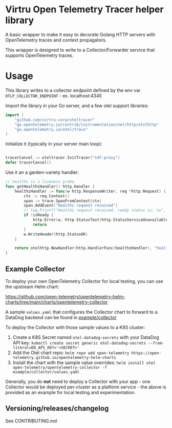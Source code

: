 # Virtru Open Telemetry Tracer helper library

A basic wrapper to make it easy to decorate Golang HTTP servers with OpenTelemetry traces and context propagators.

This wrapper is designed to write to a Collector/Forwarder service that supports OpenTelemetry traces.

# Usage

This library writes to a collector endpoint defined by the env var `OTLP_COLLECTOR_ENDPOINT` - ex. localhost:4345

Import the library in your Go server, and a few otel support libraries:

``` go
import (
    "github.com/virtru-corp/oteltracer"
    "go.opentelemetry.io/contrib/instrumentation/net/http/otelhttp"
    "go.opentelemetry.io/otel/trace"
)
```

Initialize it (typically in your server main loop):

``` go

tracerCancel := oteltracer.InitTracer("tdf-proxy")
defer tracerCancel()
```

Use it an a garden-variety handler:

``` go
// healthz is a liveness probe.
func getHealthzHandler() http.Handler {
    healthzHandler := func(w http.ResponseWriter, req *http.Request) {
        ctx := req.Context()
        span := trace.SpanFromContext(ctx)
        span.AddEvent("Healthz request received")
        // log.Printf("Healthz request received, ready status is: %v", isReady)
        if !isReady {
            http.Error(w, http.StatusText(http.StatusServiceUnavailable), http.StatusServiceUnavailable)
            return
        }
        w.WriteHeader(http.StatusOK)
    }

    return otelhttp.NewHandler(http.HandlerFunc(healthzHandler), "healthzHandler")
}
```

## Example Collector

To deploy your own OpenTelemetry Collector for local testing, you can use the upstream Helm chart:

https://github.com/open-telemetry/opentelemetry-helm-charts/tree/main/charts/opentelemetry-collector

A sample `values.yaml` that configures the Collector chart to forward to a DataDog backend can be found in [example/collector](example/collector)


To deploy the Collector with those sample values to a K8S cluster:

1. Create a K8S Secret named `otel-datadog-secrets` with your DataDog API key: `kubectl create secret generic otel-datadog-secrets --from-literal=DD_API_KEY='<SECRET>'`
1. Add the Otel chart repo: `helm repo add open-telemetry https://open-telemetry.github.io/opentelemetry-helm-charts`
1. Install the chart with the sample value overrides: `helm install otel open-telemetry/opentelemetry-collector -f example/collector/values.yaml`

Generally, you do **not** need to deploy a Collector with your app - one Collector would be deployed per-cluster as a platform service - the above is provided as an example for local testing and experimentation.

## Versioning/releases/changelog

See CONTRIBUTING.md
